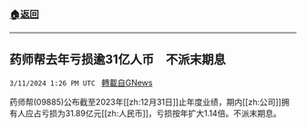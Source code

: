 ###  [:house:返回](README.md)
---


## 药师帮去年亏损逾31亿人币　不派末期息
`3/11/2024 1:26 PM UTC ` [轉載自GNews](https://gnews.org/articles/2384574)

药师帮(09885)公布截至2023年[[zh:12月31日]]止年度业绩，期内[[zh:公司]]拥有人应占亏损为31.89亿元[[zh:人民币]]，亏损按年扩大1.14倍。不派末期息。
